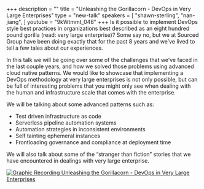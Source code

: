 +++
description = ""
title = "Unleashing the Gorillacorn - DevOps in Very Large Enterprises"
type = "new-talk"
speakers = [
        "shawn-sterling",
        "nan-jiang",
]
youtube = "9kWtmmt_048"
+++
Is it possible to implement DevOps style best practices in organizations best described as an eight hundred pound gorilla (read: very large enterprise)? Some say no, but we at Sourced Group have been doing exactly that for the past 8 years and we’ve lived to tell a few tales about our experiences.

In this talk we will be going over some of the challenges that we’ve faced in the last couple years, and how we solved those problems using advanced cloud native patterns. We would like to showcase that implementing a DevOps methodology at very large enterprises is not only possible, but can be full of interesting problems that you might only see when dealing with the human and infrastructure scale that comes with the enterprise.

We will be talking about some advanced patterns such as:

- Test driven infrastructure as code
- Serverless pipeline automation systems
- Automation strategies in inconsistent environments
- Self tainting ephemeral instances
- Frontloading governance and compliance at deployment time

We will also talk about some of the “stranger than fiction” stories that we have encountered in dealings with very large enterprise.

<a href="https://assets.devopsdays.org/events/2018/toronto/DevOpsDaysTO_May30_2018_ShawnSterling_NanJiang.jpg" target="_blank"><img src="https://assets.devopsdays.org/events/2018/toronto/DevOpsDaysTO_May30_2018_ShawnSterling_NanJiang_lores.jpg" alt="Graphic Recording Unleashing the Gorillacorn - DevOps in Very Large Enterprises" /></a>